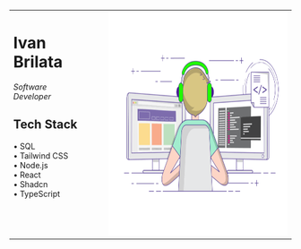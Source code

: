 <table border="0" cellpadding="0" cellspacing="0" style="border: none; border-collapse: collapse;">
<tr style="border: none;">
<td style="border: none; vertical-align: top; padding-right: 40px; border-collapse: collapse;">

# Ivan Brilata
*Software Developer*

## Tech Stack
• SQL  
• Tailwind CSS  
• Node.js  
• React  
• Shadcn  
• TypeScript

</td>
<td style="border: none; vertical-align: top; border-collapse: collapse;">

<img src="https://raw.githubusercontent.com/pspiagicw/pspiagicw/master/gif3.gif" alt="Coding Animation" width="600" height="400" />

</td>
</tr>
</table>
